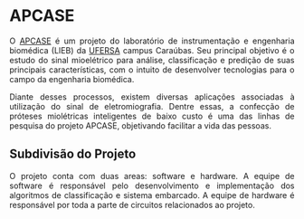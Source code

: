 # APCASE

<p align="justify">O <a href=https://www.instagram.com/apcase.ufersa/>APCASE</a> é um projeto do laboratório de instrumentação e engenharia biomédica (LIEB) da <a href=https://ufersa.edu.br/>UFERSA</a> campus Caraúbas. Seu principal objetivo é o estudo do sinal mioelétrico para análise, classificação e predição de suas principais características, com o intuito de desenvolver tecnologias para o campo da engenharia biomédica.</p>

<p align="justify">Diante desses processos, existem diversas aplicações associadas à utilização do sinal de eletromiografia. Dentre essas, a confecção de próteses miolétricas inteligentes de baixo custo é uma das linhas de pesquisa do projeto APCASE, objetivando facilitar a vida das pessoas.</p>

## Subdivisão do Projeto

<p align="justify">O projeto conta com duas areas: software e hardware. A equipe de software é responsável pelo desenvolvimento e implementação dos algoritmos de classificação e sistema embarcado. A equipe de hardware é responsável por toda a parte de circuitos relacionados ao projeto.</p>